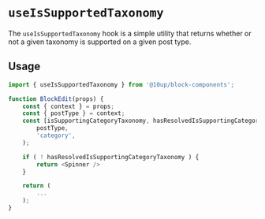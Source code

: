 # `useIsSupportedTaxonomy`

The `useIsSupportedTaxonomy` hook is a simple utility that returns whether or not a given taxonomy is supported on a given post type.

## Usage

```js
import { useIsSupportedTaxonomy } from '@10up/block-components';

function BlockEdit(props) {
    const { context } = props;
    const { postType } = context;
    const [isSupportingCategoryTaxonomy, hasResolvedIsSupportingCategoryTaxonomy] = useIsSupportedTaxonomy(
        postType,
        'category',
    );

    if ( ! hasResolvedIsSupportingCategoryTaxonomy ) {
        return <Spinner />
    }

    return (
        ...
    );
}
```

